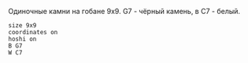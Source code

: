 Одиночные камни на гобане 9х9.
G7 - чёрный камень, в C7 - белый.
```goboard
size 9x9
coordinates on
hoshi on
B G7
W C7
```

